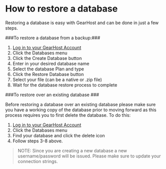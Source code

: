 How to restore a database
===
Restoring a database is easy with GearHost and can be done in just a few steps. 

###To restore a database from a backup:###

1. [Log in to your GearHost Account](https://my.gearhost.com/account/login)
2. Click the Databases menu
3. Click the Create Database button
4. Enter in your desired database name
5. Select the database Plan and type
6. Click the Restore Database button
7. Select your file (can be a native or .zip file)
8. Wait for the database restore process to complete


###To restore over an existing database ###

Before restoring a database over an existing database please make sure you have a working copy of the database prior to moving forward as this process requires you to first delete the database. To do this:

1. [Log in to your GearHost Account](https://my.gearhost.com/account/login)
2. Click the Databases menu
3. Find your database and click the delete icon
4. Follow steps 3-8 above.

> NOTE: Since you are creating a new database a new username/password will be issued. Please make sure to update your connection strings.